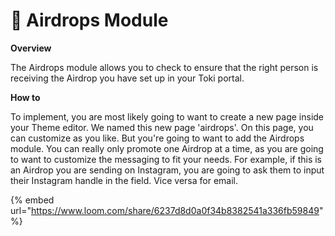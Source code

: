 # 🛫 Airdrops Module

**Overview**

The Airdrops module allows you to check to ensure that the right person is receiving the Airdrop you have set up in your Toki portal.

**How to**

To implement, you are most likely going to want to create a new page inside your Theme editor. We named this new page 'airdrops'. On this page, you can customize as you like. But you're going to want to add the Airdrops module. You can really only promote one Airdrop at a time, as you are going to want to customize the messaging to fit your needs. For example, if this is an Airdrop you are sending on Instagram, you are going to ask them to input their Instagram handle in the field. Vice versa for email.

{% embed url="https://www.loom.com/share/6237d8d0a0f34b8382541a336fb59849" %}



